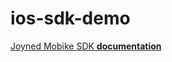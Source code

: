 # ios-sdk-demo



  [Joyned Mobike SDK **documentation**](https://gamitee-dev.github.io/ios-sdk-demo/documentation/joynedmobilesdk/)
